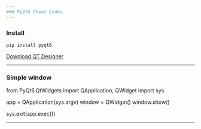 ```yaml
---
### PyQt6 Cheat Codes
---
```


### Install
```
pip install pyqt6
```


[Download QT Designer](https://build-system.fman.io/qt-designer-download)



---------------------------------------

### Simple window

from PyQt6.QtWidgets import QApplication, QWidget
import sys

app = QApplication(sys.argv)
window = QWidget()
window.show()

sys.exit(app.exec())



----------------------------------------
